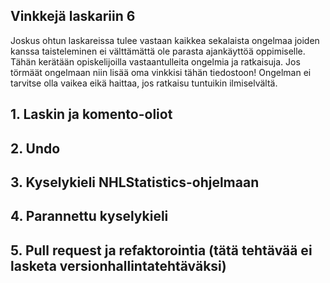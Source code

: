 ## Vinkkejä laskariin 6

Joskus ohtun laskareissa tulee vastaan kaikkea sekalaista ongelmaa joiden kanssa taisteleminen ei välttämättä ole parasta ajankäyttöä oppimiselle. Tähän kerätään opiskelijoilla vastaantulleita ongelmia ja ratkaisuja. Jos törmäät ongelmaan niin lisää oma vinkkisi tähän tiedostoon! Ongelman ei tarvitse olla vaikea eikä haittaa, jos ratkaisu tuntuikin ilmiselvältä. 

## 1. Laskin ja komento-oliot

## 2. Undo

## 3. Kyselykieli NHLStatistics-ohjelmaan

## 4. Parannettu kyselykieli

## 5. Pull request ja refaktorointia (tätä tehtävää ei lasketa versionhallintatehtäväksi)